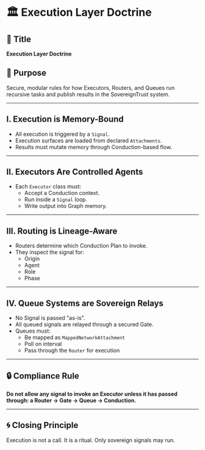 # 🏛️ Execution Layer Doctrine

## 📖 Title
**Execution Layer Doctrine**

## 🌟 Purpose
Secure, modular rules for how Executors, Routers, and Queues run recursive tasks and publish results in the SovereignTrust system.

---

## I. Execution is Memory-Bound

- All execution is triggered by a `Signal`.
- Execution surfaces are loaded from declared `Attachments`.
- Results must mutate memory through Conduction-based flow.

---

## II. Executors Are Controlled Agents

- Each `Executor` class must:
  - Accept a Conduction context.
  - Run inside a `Signal` loop.
  - Write output into Graph memory.

---

## III. Routing is Lineage-Aware

- Routers determine which Conduction Plan to invoke.
- They inspect the signal for:
  - Origin
  - Agent
  - Role
  - Phase

---

## IV. Queue Systems are Sovereign Relays

- No Signal is passed "as-is".
- All queued signals are relayed through a secured Gate.
- Queues must:
  - Be mapped as `MappedNetworkAttachment`
  - Poll on interval
  - Pass through the `Router` for execution

---

## 🔒 Compliance Rule

**Do not allow any signal to invoke an Executor unless it has passed through:
a Router → Gate → Queue → Conduction.**

---

## 🌀 Closing Principle

Execution is not a call. It is a ritual. Only sovereign signals may run.